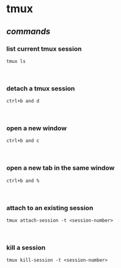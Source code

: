 # tmux

## **_commands_**
### list current tmux session
```tmux ls```

<br>

### detach a tmux session
```ctrl+b and d```

<br>

### open a new window
```ctrl+b and c```

<br>

### open a new tab in the same window
```ctrl+b and %```

<br>

### attach to an existing session
```tmux attach-session -t <session-number>```

<br>

### kill a session
```tmux kill-session -t <session-number>```

<br>
